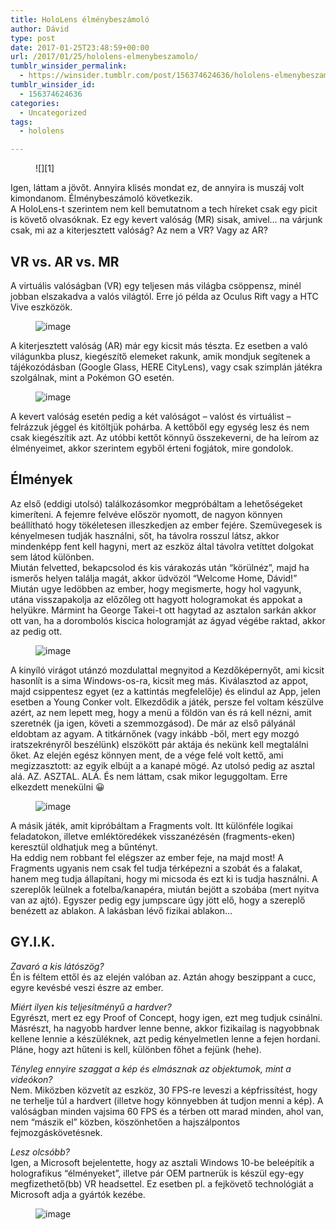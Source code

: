 ```yaml
---
title: HoloLens élménybeszámoló
author: Dávid
type: post
date: 2017-01-25T23:48:59+00:00
url: /2017/01/25/hololens-elmenybeszamolo/
tumblr_winsider_permalink:
  - https://winsider.tumblr.com/post/156374624636/hololens-elmenybeszamolo
tumblr_winsider_id:
  - 156374624636
categories:
  - Uncategorized
tags:
  - hololens

---
```

<figure class="tmblr-full">![][1]</figure> 

Igen, láttam a jövőt. Annyira klisés mondat ez, de annyira is muszáj volt kimondanom. Élménybeszámoló következik.  
A HoloLens-t szerintem nem kell bemutatnom a tech híreket csak egy picit is követő olvasóknak. Ez egy kevert valóság (MR) sisak, amivel&hellip; na várjunk csak, mi az a kiterjesztett valóság? Az nem a VR? Vagy az AR?

<!-- more -->

## VR vs. AR vs. MR  


A virtuális valóságban (VR) egy teljesen más világba csöppensz, minél jobban elszakadva a valós világtól. Erre jó példa az Oculus Rift vagy a HTC Vive eszközök.<figure class="tmblr-full">

![image][2] </figure> 

A kiterjesztett valóság (AR) már egy kicsit más tészta. Ez esetben a való világunkba plusz, kiegészítő elemeket rakunk, amik mondjuk segítenek a tájékozódásban (Google Glass, HERE CityLens), vagy csak szimplán játékra szolgálnak, mint a Pokémon GO esetén.<figure class="tmblr-full">

![image][3] </figure> 

A kevert valóság esetén pedig a két valóságot – valóst és virtuálist – felrázzuk jéggel és kitöltjük pohárba. A kettőből egy egység lesz és nem csak kiegészítik azt. Az utóbbi kettőt könnyű összekeverni, de ha leírom az élményeimet, akkor szerintem egyből érteni fogjátok, mire gondolok.

## Élmények

Az első (eddigi utolsó) találkozásomkor megpróbáltam a lehetőségeket kimeríteni. A fejemre felvéve először nyomott, de nagyon könnyen beállítható hogy tökéletesen illeszkedjen az ember fejére. Szemüvegesek is kényelmesen tudják használni, sőt, ha távolra rosszul látsz, akkor mindenképp fent kell hagyni, mert az eszköz által távolra vetíttet dolgokat sem látod különben.  
Miután felvetted, bekapcsolod és kis várakozás után “körülnéz”, majd ha ismerős helyen találja magát, akkor üdvözöl “Welcome Home, Dávid!”  
Miután ugye ledöbben az ember, hogy megismerte, hogy hol vagyunk, utána visszapakolja az előzőleg ott hagyott hologramokat és appokat a helyükre. Mármint ha George Takei-t ott hagytad az asztalon sarkán akkor ott van, ha a dorombolós kiscica hologramját az ágyad végébe raktad, akkor az pedig ott.<figure class="tmblr-full">

![image][4] </figure> 

A kinyíló virágot utánzó mozdulattal megnyitod a Kezdőképernyőt, ami kicsit hasonlít is a sima Windows-os-ra, kicsit meg más. Kiválasztod az appot, majd csippentesz egyet (ez a kattintás megfelelője) és elindul az App, jelen esetben a Young Conker volt. Elkezdődik a játék, persze fel voltam készülve azért, az nem lepett meg, hogy a menü a földön van és rá kell nézni, amit szeretnék (ja igen, követi a szemmozgásod). De már az első pályánál eldobtam az agyam. A titkárnőnek (vagy inkább -ből, mert egy mozgó iratszekrényről beszélünk) elszökött pár aktája és nekünk kell megtalálni őket. Az elején egész könnyen ment, de a vége felé volt kettő, ami megizzasztott: az egyik elbújt a a kanapé mögé. Az utolsó pedig az asztal alá. AZ. ASZTAL. ALÁ. És nem láttam, csak mikor leguggoltam. Erre elkezdett menekülni 😀<figure class="tmblr-full">

![image][5] </figure> 

A másik játék, amit kipróbáltam a Fragments volt. Itt különféle logikai feladatokon, illetve emléktöredékek visszanézésén (fragments-eken) keresztül oldhatjuk meg a bűntényt.  
Ha eddig nem robbant fel elégszer az ember feje, na majd most! A Fragments ugyanis nem csak fel tudja térképezni a szobát és a falakat, hanem meg tudja állapítani, hogy mi micsoda és ezt ki is tudja használni. A szereplők leülnek a fotelba/kanapéra, miután bejött a szobába (mert nyitva van az ajtó). Egyszer pedig egy jumpscare úgy jött elő, hogy a szereplő benézett az ablakon. A lakásban lévő fizikai ablakon&hellip;

## GY.I.K.

_Zavaró a kis látószög?_  
Én is féltem ettől és az elején valóban az. Aztán ahogy beszippant a cucc, egyre kevésbé veszi észre az ember. 

_Miért ilyen kis teljesítményű a hardver?_  
Egyrészt, mert ez egy Proof of Concept, hogy igen, ezt meg tudjuk csinálni.  
Másrészt, ha nagyobb hardver lenne benne, akkor fizikailag is nagyobbnak kellene lennie a készüléknek, azt pedig kényelmetlen lenne a fejen hordani. Pláne, hogy azt hűteni is kell, különben főhet a fejünk (hehe).

_Tényleg ennyire szaggat a kép és elmásznak az objektumok, mint a videókon?_  
Nem. Miközben közvetít az eszköz, 30 FPS-re leveszi a képfrissítést, hogy ne terhelje túl a hardvert (illetve hogy könnyebben át tudjon menni a kép). A valóságban minden vajsima 60 FPS és a térben ott marad minden, ahol van, nem “mászik el” közben, köszönhetően a hajszálpontos fejmozgáskövetésnek.

_Lesz olcsóbb?_  
Igen, a Microsoft bejelentette, hogy az asztali Windows 10-be beleépítik a holografikus “élményeket”, illetve pár OEM partnerük is készül egy-egy megfizethető(bb) VR headsettel. Ez esetben pl. a fejkövető technológiát a Microsoft adja a gyártók kezébe.<figure class="tmblr-full">

![image][6] </figure>

 [1]: https://68.media.tumblr.com/648a11a9dcae2dead9a17d261e696856/tumblr_inline_okd15uInkm1s8ggd7_540.jpg
 [2]: https://68.media.tumblr.com/23f57898d58c8f97c6e5795fabbabc6c/tumblr_inline_okcwhejrbu1s8ggd7_540.png
 [3]: https://68.media.tumblr.com/063e3252a1783d3f7d902ef1ba19705c/tumblr_inline_okcwj72amD1s8ggd7_540.png
 [4]: https://68.media.tumblr.com/0da1a43aad8ec46108e9bc9380f1cfbc/tumblr_inline_okcxfgHy7U1s8ggd7_540.png
 [5]: https://68.media.tumblr.com/12537374d764d7db6b0be4029c534ee6/tumblr_inline_okcz2euNgh1s8ggd7_540.gif
 [6]: https://68.media.tumblr.com/186387983d11b93cf2b873032074770b/tumblr_inline_okd0kmjAAS1s8ggd7_540.png